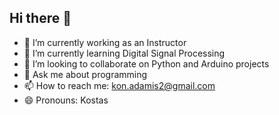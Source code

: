 ## Hi there 👋

- 🔭 I’m currently working as an Instructor
- 🌱 I’m currently learning Digital Signal Processing
- 👯 I’m looking to collaborate on Python and Arduino projects
- 💬 Ask me about programming
- 📫 How to reach me: kon.adamis2@gmail.com
- 😄 Pronouns: Kostas
